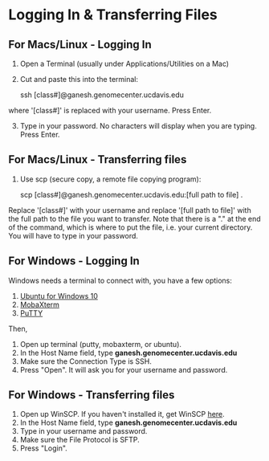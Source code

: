 Logging In & Transferring Files
================================

For Macs/Linux - Logging In
----------------------------

1. Open a Terminal (usually under Applications/Utilities on a Mac)
2. Cut and paste this into the terminal:

    ssh [class#]@ganesh.genomecenter.ucdavis.edu

where '[class#]' is replaced with your username. Press Enter.

3. Type in your password. No characters will display when you are typing. Press Enter.

For Macs/Linux - Transferring files
------------------------------------

1. Use scp (secure copy, a remote file copying program):

    scp [class#]@ganesh.genomecenter.ucdavis.edu:[full path to file] .

Replace '[class#]' with your username and replace '[full path to file]' with the full path to the file you want to transfer. Note that there is a "." at the end of the command, which is where to put the file, i.e. your current directory. You will have to type in your password.

For Windows - Logging In
-------------------------
Windows needs a terminal to connect with, you have a few options:

1. [Ubuntu for Windows 10](https://www.howtogeek.com/249966/how-to-install-and-use-the-linux-bash-shell-on-windows-10/)
2. [MobaXterm](https://mobaxterm.mobatek.net/)
3. [PuTTY](http://www.putty.org/)

Then,
1. Open up terminal (putty, mobaxterm, or ubuntu).
2. In the Host Name field, type **ganesh.genomecenter.ucdavis.edu**
3. Make sure the Connection Type is SSH.
4. Press "Open". It will ask you for your username and password.


For Windows - Transferring files
---------------------------------

1. Open up WinSCP. If you haven't installed it, get WinSCP [here](https://winscp.net/eng/download.php).
2. In the Host Name field, type **ganesh.genomecenter.ucdavis.edu**
2. Type in your username and password.
3. Make sure the File Protocol is SFTP.
4. Press "Login".
